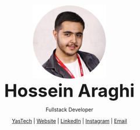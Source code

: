 

<div align="center">
<img src="./prf.png" width="200px" alt="Hossein Araghi"> 
<br>
<font size="20px">
<strong>Hossein Araghi</strong>
</font>

Fullstack Developer

[YasTech](https://github.com/YasTechOrg) | [Website](https://hossara.com) |
[LinkedIn](https://linkedin.com/in/hossara) | [Instagram](https://instagram.com/hossara.dev) |
[Email](mailto:hoseinaraghi84@gmail.com)
</div>
